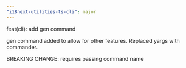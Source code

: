 ```yaml
---
"i18next-utilities-ts-cli": major
---
```


feat(cli): add gen command

gen command added to allow for other features. Replaced yargs with commander.

BREAKING CHANGE: requires passing command name
